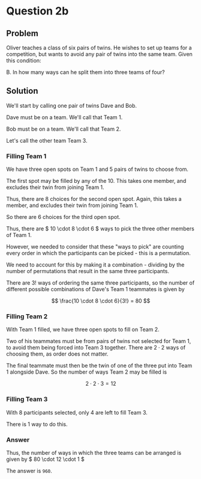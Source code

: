# Question 2b

## Problem

Oliver teaches a class of six pairs of twins. He wishes to set up teams for a competition, but wants to avoid any pair of twins into the same team. Given this condition:

B. In how many ways can he split them into three teams of four?

## Solution

We'll start by calling one pair of twins Dave and Bob.

Dave must be on a team. We'll call that Team 1.

Bob must be on a team. We'll call that Team 2.

Let's call the other team Team 3.

### Filling Team 1

We have three open spots on Team 1 and 5 pairs of twins to choose from.

The first spot may be filled by any of the 10. This takes one member, and excludes their twin from joining Team 1.

Thus, there are 8 choices for the second open spot. Again, this takes a member, and excludes their twin from joining Team 1.

So there are 6 choices for the third open spot.

Thus, there are $ 10 \cdot 8 \cdot 6 $ ways to pick the three other members of Team 1.

However, we needed to consider that these "ways to pick" are counting every order in which the participants can be picked - this is a permutation.

We need to account for this by making it a combination - dividing by the number of permutations that result in the same three participants.

There are $3!$ ways of ordering the same three participants, so the number of different possible combinations of Dave's Team 1 teammates is given by

$$
\frac{10 \cdot 8 \cdot 6}{3!} = 80
$$

### Filling Team 2

With Team 1 filled, we have three open spots to fill on Team 2.

Two of his teammates must be from pairs of twins not selected for Team 1, to avoid them being forced into Team 3 together. There are $2 \cdot 2$ ways of choosing them, as order does not matter.

The final teammate must then be the twin of one of the three put into Team 1 alongside Dave. So the number of ways Team 2 may be filled is

$$
2 \cdot 2 \cdot 3 = 12
$$

### Filling Team 3

With 8 participants selected, only 4 are left to fill Team 3.

There is $1$ way to do this.

### Answer

Thus, the number of ways in which the three teams can be arranged is given by $ 80 \cdot 12 \cdot 1 $

The answer is `960`.
